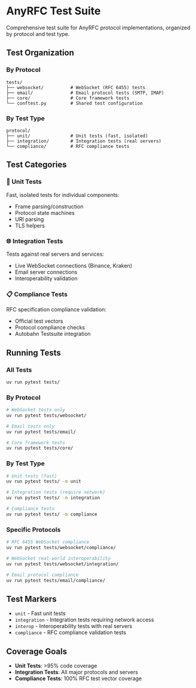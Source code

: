 # AnyRFC Test Suite

Comprehensive test suite for AnyRFC protocol implementations, organized by protocol and test type.

## Test Organization

### By Protocol
```
tests/
├── websocket/          # WebSocket (RFC 6455) tests
├── email/              # Email protocol tests (SMTP, IMAP)
├── core/               # Core framework tests
└── conftest.py         # Shared test configuration
```

### By Test Type
```
protocol/
├── unit/               # Unit tests (fast, isolated)
├── integration/        # Integration tests (real servers)
└── compliance/         # RFC compliance tests
```

## Test Categories

### 🔧 Unit Tests
Fast, isolated tests for individual components:
- Frame parsing/construction
- Protocol state machines
- URI parsing
- TLS helpers

### 🌐 Integration Tests  
Tests against real servers and services:
- Live WebSocket connections (Binance, Kraken)
- Email server connections
- Interoperability validation

### 📋 Compliance Tests
RFC specification compliance validation:
- Official test vectors
- Protocol compliance checks
- Autobahn Testsuite integration

## Running Tests

### All Tests
```bash
uv run pytest tests/
```

### By Protocol
```bash
# WebSocket tests only
uv run pytest tests/websocket/

# Email tests only  
uv run pytest tests/email/

# Core framework tests
uv run pytest tests/core/
```

### By Test Type
```bash
# Unit tests (fast)
uv run pytest tests/ -m unit

# Integration tests (require network)
uv run pytest tests/ -m integration

# Compliance tests
uv run pytest tests/ -m compliance
```

### Specific Protocols
```bash
# RFC 6455 WebSocket compliance
uv run pytest tests/websocket/compliance/

# WebSocket real-world interoperability
uv run pytest tests/websocket/integration/

# Email protocol compliance
uv run pytest tests/email/compliance/
```

## Test Markers

- `unit` - Fast unit tests
- `integration` - Integration tests requiring network access
- `interop` - Interoperability tests with real servers
- `compliance` - RFC compliance validation tests

## Coverage Goals

- **Unit Tests**: >95% code coverage
- **Integration Tests**: All major protocols and servers
- **Compliance Tests**: 100% RFC test vector coverage